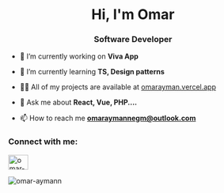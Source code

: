 <h1 align="center">Hi, I'm Omar</h1>
<h3 align="center">Software Developer</h3>

- 🔭 I’m currently working on **Viva App**

- 🌱 I’m currently learning **TS, Design patterns**

- 👨‍💻 All of my projects are available at [omarayman.vercel.app](https://omarayman.vercel.app)

- 💬 Ask me about **React, Vue, PHP....**

- 📫 How to reach me **omaraymannegm@outlook.com**

<h3 align="left">Connect with me:</h3>
<p align="left">
<a href="https://linkedin.com/in/omar-ayman-002365260" target="blank"><img align="center" src="https://raw.githubusercontent.com/rahuldkjain/github-profile-readme-generator/master/src/images/icons/Social/linked-in-alt.svg" alt="omar-ayman-002365260" height="30" width="40" /></a>
</p>


<p><img align="center" src="https://github-readme-stats.vercel.app/api/top-langs?username=omar-aymann&show_icons=true&locale=en&layout=compact" alt="omar-aymann" /></p>
